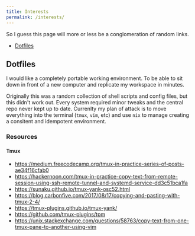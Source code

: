 ```yaml
---
title: Interests
permalink: /interests/
---
```


So I guess this page will more or less be a conglomeration of random links.

- [Dotfiles](#dotfiles)

## Dotfiles
I would like a completely portable working environment. To be able to sit down in front of a new computer and replicate my workspace in minutes.

Originally this was a random collection of shell scripts and config files, but this didn't work out.
Every system required minor tweaks and the central repo never kept up to date.
Currenlty my plan of attack is to move everything into the terminal (`tmux`, `vim`, etc) and use `nix` to manage creating a consitent and idempotent environment.

### Resources
#### Tmux
- https://medium.freecodecamp.org/tmux-in-practice-series-of-posts-ae34f16cfab0
- https://hackernoon.com/tmux-in-practice-copy-text-from-remote-session-using-ssh-remote-tunnel-and-systemd-service-dd3c51bca1fa
- https://sunaku.github.io/tmux-yank-osc52.html
- https://blog.carbonfive.com/2017/08/17/copying-and-pasting-with-tmux-2-4/
- https://tmux-plugins.github.io/tmux-yank/
- https://github.com/tmux-plugins/tpm
- https://unix.stackexchange.com/questions/58763/copy-text-from-one-tmux-pane-to-another-using-vim